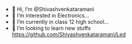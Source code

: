 - 👋 Hi, I’m @Shivashvenkataramani
- 👀 I’m interested in Electronics...
- 🌱 I’m currently in class 12 high school...
- 💞️ I’m looking to learn new stuffs
https://github.com/Shivashvenkataramani/Led



<!---
Shivashvenkataramani/Shivashvenkataramani is a ✨ special ✨ repository because its `README.md` (this file) appears on your GitHub profile.
You can click the Preview link to take a look at your changes.
--->
